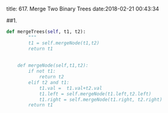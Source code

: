 title: 617. Merge Two Binary Trees
date:2018-02-21 00:43:34

##1.
```python
def mergeTrees(self, t1, t2):
        """
        t1 = self.mergeNode(t1,t2)
        return t1
        
        
    def mergeNode(self,t1,t2):
        if not t1:
            return t2
        elif t2 and t1:
            t1.val =  t1.val+t2.val
            t1.left = self.mergeNode(t1.left,t2.left)
            t1.right = self.mergeNode(t1.right, t2.right)
        return t1
```